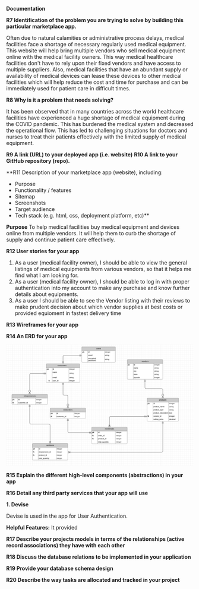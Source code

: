 **Documentation**

**R7	Identification of the problem you are trying to solve by building this particular marketplace app.**

Often due to natural calamities or administrative process delays, medical facilities face a shortage of necessary regularly used medical equipment. This website will help bring multiple vendors who sell medical equipment online with the medical facility owners. This way medical healthcare facilities don't have to rely upon their fixed vendors and have access to multiple suppliers. Also, medical facilities that have an abundant supply or availability of medical devices can lease these devices to other medical facilities which will help reduce the cost and time for purchase and can be immediately used for patient care in difficult times.

**R8	Why is it a problem that needs solving?**

It has been observed that in many countries across the world healthcare facilities have experienced a huge shortage of medical equipment during the COVID pandemic. This has burdened the medical system and decreased the operational flow. This has led to challenging situations for doctors and nurses to treat their patients effectively with the limited supply of medical equipment.

**R9	A link (URL) to your deployed app (i.e. website)**
**R10	A link to your GitHub repository (repo).**

**R11	Description of your marketplace app (website), including:
- Purpose
- Functionality / features
- Sitemap
- Screenshots
- Target audience
- Tech stack (e.g. html, css, deployment platform, etc)**


**Purpose**
To help medical facilities buy medical equipment and devices online from multiple vendors. It will help them to curb the shortage of supply and continue patient care effectively.


**R12	User stories for your app**
1. As a user (medical facility owner), I should be able to view the  general listings of medical equipments from various vendors, so that it helps me find what I am looking for.
2. As a user (medical facility owner), I should be able to log in with proper authentication into my account to make any  purchase and know further details about equipments.
3. As a user I should be able to see the Vendor listing with their reviews to make prudent decision about which vendor supplies at best costs or provided equioment in fastest delivery time 


**R13	Wireframes for your app**



**R14	An ERD for your app**

![erd](./erd.png)


**R15	Explain the different high-level components (abstractions) in your app**


**R16	Detail any third party services that your app will use**

**1. Devise**

Devise is used in the app for User Authentication. 

**Helpful Features:**
It provided 


**R17	Describe your projects models in terms of the relationships (active record associations) they have with each other**


**R18	Discuss the database relations to be implemented in your application**

**R19	Provide your database schema design**

**R20	Describe the way tasks are allocated and tracked in your project**